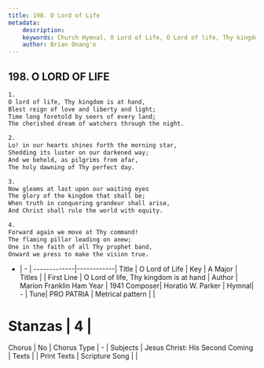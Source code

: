 ```yaml
---
title: 198. O Lord of Life
metadata:
    description: 
    keywords: Church Hymnal, O Lord of Life, O Lord of life, Thy kingdom is at hand, 
    author: Brian Onang'o
---
```



## 198. O LORD OF LIFE

```txt
1.
O lord of life, Thy kingdom is at hand, 
Blest reign of love and liberty and light; 
Time long foretold by seers of every land; 
The cherished dream of watchers through the night. 

2.
Lo! in our hearts shines forth the morning star, 
Shedding its luster on our darkened way; 
And we behold, as pilgrims from afar, 
The holy dawning of Thy perfect day. 

3.
Now gleams at last upon our waiting eyes 
The glory of the kingdom that shall be; 
When truth in conquering grandeur shall arise, 
And Christ shall rule the world with equity. 

4.
Forward again we move at Thy command! 
The flaming pillar leading on anew; 
One in the faith of all Thy prophet band, 
Onward we press to make the vision true.

```

- |   -  |
-------------|------------|
Title | O Lord of Life |
Key | A Major |
Titles |  |
First Line | O Lord of life, Thy kingdom is at hand |
Author | Marion Franklin Ham
Year | 1941
Composer| Horatio W. Parker |
Hymnal|  - |
Tune| PRO PATRIA |
Metrical pattern | |
# Stanzas | 4 |
Chorus | No |
Chorus Type | - |
Subjects | Jesus Christ: His Second Coming |
Texts |  |
Print Texts | 
Scripture Song |  |
  
